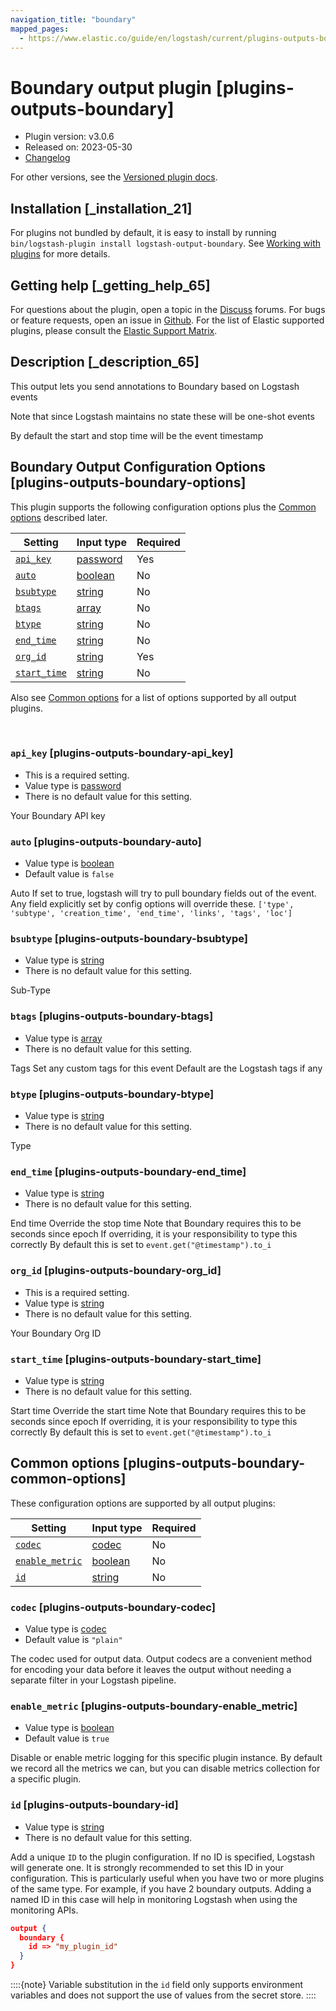 ```yaml
---
navigation_title: "boundary"
mapped_pages:
  - https://www.elastic.co/guide/en/logstash/current/plugins-outputs-boundary.html
---
```


# Boundary output plugin [plugins-outputs-boundary]


* Plugin version: v3.0.6
* Released on: 2023-05-30
* [Changelog](https://github.com/logstash-plugins/logstash-output-boundary/blob/v3.0.6/CHANGELOG.md)

For other versions, see the [Versioned plugin docs](logstash-docs://docs/reference/output-boundary-index.md).

## Installation [_installation_21]

For plugins not bundled by default, it is easy to install by running `bin/logstash-plugin install logstash-output-boundary`. See [Working with plugins](/reference/working-with-plugins.md) for more details.


## Getting help [_getting_help_65]

For questions about the plugin, open a topic in the [Discuss](http://discuss.elastic.co) forums. For bugs or feature requests, open an issue in [Github](https://github.com/logstash-plugins/logstash-output-boundary). For the list of Elastic supported plugins, please consult the [Elastic Support Matrix](https://www.elastic.co/support/matrix#logstash_plugins).


## Description [_description_65]

This output lets you send annotations to Boundary based on Logstash events

Note that since Logstash maintains no state these will be one-shot events

By default the start and stop time will be the event timestamp


## Boundary Output Configuration Options [plugins-outputs-boundary-options]

This plugin supports the following configuration options plus the [Common options](#plugins-outputs-boundary-common-options) described later.

| Setting | Input type | Required |
| --- | --- | --- |
| [`api_key`](#plugins-outputs-boundary-api_key) | [password](/reference/configuration-file-structure.md#password) | Yes |
| [`auto`](#plugins-outputs-boundary-auto) | [boolean](/reference/configuration-file-structure.md#boolean) | No |
| [`bsubtype`](#plugins-outputs-boundary-bsubtype) | [string](/reference/configuration-file-structure.md#string) | No |
| [`btags`](#plugins-outputs-boundary-btags) | [array](/reference/configuration-file-structure.md#array) | No |
| [`btype`](#plugins-outputs-boundary-btype) | [string](/reference/configuration-file-structure.md#string) | No |
| [`end_time`](#plugins-outputs-boundary-end_time) | [string](/reference/configuration-file-structure.md#string) | No |
| [`org_id`](#plugins-outputs-boundary-org_id) | [string](/reference/configuration-file-structure.md#string) | Yes |
| [`start_time`](#plugins-outputs-boundary-start_time) | [string](/reference/configuration-file-structure.md#string) | No |

Also see [Common options](#plugins-outputs-boundary-common-options) for a list of options supported by all output plugins.

 

### `api_key` [plugins-outputs-boundary-api_key]

* This is a required setting.
* Value type is [password](/reference/configuration-file-structure.md#password)
* There is no default value for this setting.

Your Boundary API key


### `auto` [plugins-outputs-boundary-auto]

* Value type is [boolean](/reference/configuration-file-structure.md#boolean)
* Default value is `false`

Auto If set to true, logstash will try to pull boundary fields out of the event. Any field explicitly set by config options will override these. `['type', 'subtype', 'creation_time', 'end_time', 'links', 'tags', 'loc']`


### `bsubtype` [plugins-outputs-boundary-bsubtype]

* Value type is [string](/reference/configuration-file-structure.md#string)
* There is no default value for this setting.

Sub-Type


### `btags` [plugins-outputs-boundary-btags]

* Value type is [array](/reference/configuration-file-structure.md#array)
* There is no default value for this setting.

Tags Set any custom tags for this event Default are the Logstash tags if any


### `btype` [plugins-outputs-boundary-btype]

* Value type is [string](/reference/configuration-file-structure.md#string)
* There is no default value for this setting.

Type


### `end_time` [plugins-outputs-boundary-end_time]

* Value type is [string](/reference/configuration-file-structure.md#string)
* There is no default value for this setting.

End time Override the stop time Note that Boundary requires this to be seconds since epoch If overriding, it is your responsibility to type this correctly By default this is set to `event.get("@timestamp").to_i`


### `org_id` [plugins-outputs-boundary-org_id]

* This is a required setting.
* Value type is [string](/reference/configuration-file-structure.md#string)
* There is no default value for this setting.

Your Boundary Org ID


### `start_time` [plugins-outputs-boundary-start_time]

* Value type is [string](/reference/configuration-file-structure.md#string)
* There is no default value for this setting.

Start time Override the start time Note that Boundary requires this to be seconds since epoch If overriding, it is your responsibility to type this correctly By default this is set to `event.get("@timestamp").to_i`



## Common options [plugins-outputs-boundary-common-options]

These configuration options are supported by all output plugins:

| Setting | Input type | Required |
| --- | --- | --- |
| [`codec`](#plugins-outputs-boundary-codec) | [codec](/reference/configuration-file-structure.md#codec) | No |
| [`enable_metric`](#plugins-outputs-boundary-enable_metric) | [boolean](/reference/configuration-file-structure.md#boolean) | No |
| [`id`](#plugins-outputs-boundary-id) | [string](/reference/configuration-file-structure.md#string) | No |

### `codec` [plugins-outputs-boundary-codec]

* Value type is [codec](/reference/configuration-file-structure.md#codec)
* Default value is `"plain"`

The codec used for output data. Output codecs are a convenient method for encoding your data before it leaves the output without needing a separate filter in your Logstash pipeline.


### `enable_metric` [plugins-outputs-boundary-enable_metric]

* Value type is [boolean](/reference/configuration-file-structure.md#boolean)
* Default value is `true`

Disable or enable metric logging for this specific plugin instance. By default we record all the metrics we can, but you can disable metrics collection for a specific plugin.


### `id` [plugins-outputs-boundary-id]

* Value type is [string](/reference/configuration-file-structure.md#string)
* There is no default value for this setting.

Add a unique `ID` to the plugin configuration. If no ID is specified, Logstash will generate one. It is strongly recommended to set this ID in your configuration. This is particularly useful when you have two or more plugins of the same type. For example, if you have 2 boundary outputs. Adding a named ID in this case will help in monitoring Logstash when using the monitoring APIs.

```json
output {
  boundary {
    id => "my_plugin_id"
  }
}
```

::::{note}
Variable substitution in the `id` field only supports environment variables and does not support the use of values from the secret store.
::::




